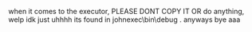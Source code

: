 when it comes to the executor, PLEASE DONT COPY IT OR do anything, welp idk just uhhhh its found in johnexec\bin\debug . anyways bye aaa
